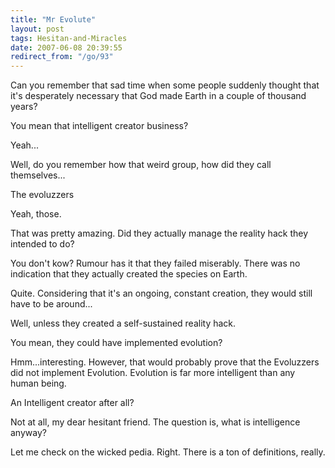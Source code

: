 ```yaml
---
title: "Mr Evolute"
layout: post
tags: Hesitan-and-Miracles
date: 2007-06-08 20:39:55
redirect_from: "/go/93"
---
```


Can you remember that sad time when some people suddenly thought that it's desperately necessary that God made Earth in a couple of thousand years?

You mean that intelligent creator business?

Yeah...

Well, do you remember how that weird group, how did they call themselves...

The evoluzzers

Yeah, those.

That was pretty amazing. Did they actually manage the reality hack they intended to do?

You don't kow? Rumour has it that they failed miserably. There was no indication that they actually created the species on Earth.

Quite. Considering that it's an ongoing, constant creation, they would still have to be around...

Well, unless they created a self-sustained reality hack.

You mean, they could have implemented evolution?

Hmm...interesting. However, that would probably prove that the Evoluzzers did not implement Evolution. Evolution is far more intelligent than any human being.

An Intelligent creator after all?

Not at all, my dear hesitant friend. The question is, what is intelligence anyway?

Let me check on the wicked pedia. Right. There is a ton of definitions, really.